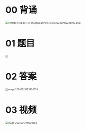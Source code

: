 # 00 背诵

<img src="https://cvp.oss-cn-shanghai.aliyuncs.com/202409212232247.png" alt="![](https://cvp.oss-cn-shanghai.aliyuncs.com/202409212233980.png)" style="zoom: 50%;" />



# 01 题目

<img src="https://cvp.oss-cn-shanghai.aliyuncs.com/202409121822527.png" style="zoom:50%;" />





# 02 答案

<img src="https://cvp.oss-cn-shanghai.aliyuncs.com/202409212234298.png" alt="image-20240921223424028" style="zoom:50%;" />



# 03 视频

<img src="https://cvp.oss-cn-shanghai.aliyuncs.com/202409131109450.png" alt="image-20240913110929284" style="zoom:50%;" />
